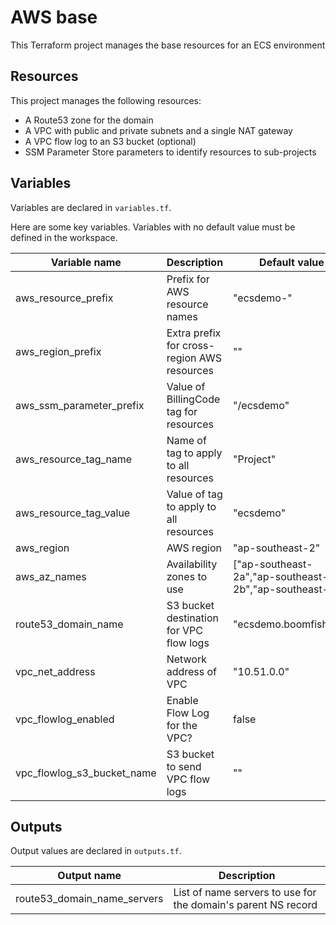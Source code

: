 # AWS base

This Terraform project manages the base resources for an ECS environment

## Resources

This project manages the following resources:

- A Route53 zone for the domain
- A VPC with public and private subnets and a single NAT gateway
- A VPC flow log to an S3 bucket (optional)
- SSM Parameter Store parameters to identify resources to sub-projects

## Variables

Variables are declared in `variables.tf`.

Here are some key variables. Variables with no default value must be defined in the workspace.

| Variable name              | Description                                  | Default value          |
| -------------------------- | -------------------------------------------- | ---------------------- |
| aws_resource_prefix        | Prefix for AWS resource names                | "ecsdemo-"             |
| aws_region_prefix          | Extra prefix for cross-region AWS resources  | ""                     |
| aws_ssm_parameter_prefix   | Value of BillingCode tag for resources       | "/ecsdemo"             |
| aws_resource_tag_name      | Name of tag to apply to all resources        | "Project"              |
| aws_resource_tag_value     | Value of tag to apply to all resources       | "ecsdemo"              |
| aws_region                 | AWS region                                   | "ap-southeast-2"       |
| aws_az_names               | Availability zones to use | ["ap-southeast-2a","ap-southeast-2b","ap-southeast-2c"] |
| route53_domain_name        | S3 bucket destination for VPC flow logs      | "ecsdemo.boomfish.net" |
| vpc_net_address            | Network address of VPC                       | "10.51.0.0"            |
| vpc_flowlog_enabled        | Enable Flow Log for the VPC?                 | false                  |
| vpc_flowlog_s3_bucket_name | S3 bucket to send VPC flow logs              | ""                     |

## Outputs

Output values are declared in `outputs.tf`.

| Output name                 | Description                                                    |
| --------------------------- | -------------------------------------------------------------- |
| route53_domain_name_servers | List of name servers to use for the domain's parent NS record  |
